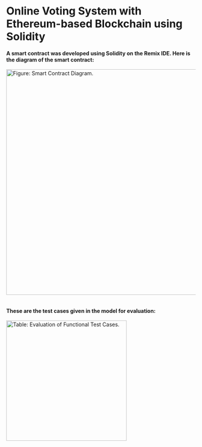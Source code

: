 # Online Voting System with Ethereum-based Blockchain using Solidity
 
**A smart contract was developed using Solidity on the Remix IDE. Here is the diagram of the smart contract:**
<br>
<br>
<img width="600" alt="Figure: Smart Contract Diagram." src="https://user-images.githubusercontent.com/66435034/209027079-2843a4c6-d3b5-4f6a-a5d8-e07b4cc8fb10.png">
<br>
<br>
<br>
**These are the test cases given in the model for evaluation:**
<br>
<br>
<img width="320" alt="Table: Evaluation of Functional Test Cases." src="https://user-images.githubusercontent.com/66435034/209027212-aa009491-287d-4b99-a61f-7ebe49aafb20.png">
